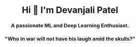 <h1 align="center">Hi 👋  I'm Devanjali Patel</h1>
<h3 align="center">A passionate ML and Deep Learning Enthusiast.</h3>

<h3 align="center">"Who in war will not have his laugh amid the skulls?"


